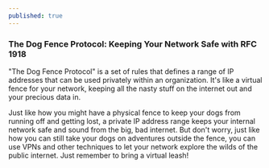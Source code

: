 ```yaml
---
published: true
---
```


### The Dog Fence Protocol: Keeping Your Network Safe with RFC 1918

"The Dog Fence Protocol" is a set of rules that defines a range of IP addresses that can be used privately within an organization. It's like a virtual fence for your network, keeping all the nasty stuff on the internet out and your precious data in.

Just like how you might have a physical fence to keep your dogs from running off and getting lost, a private IP address range keeps your internal network safe and sound from the big, bad internet. But don't worry, just like how you can still take your dogs on adventures outside the fence, you can use VPNs and other techniques to let your network explore the wilds of the public internet. Just remember to bring a virtual leash!
